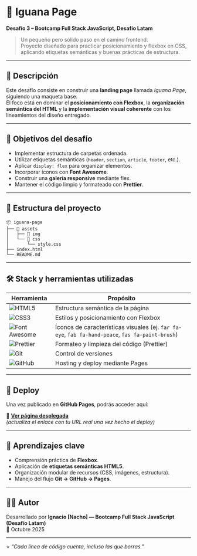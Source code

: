 # 🦎 Iguana Page  
**Desafío 3 – Bootcamp Full Stack JavaScript, Desafío Latam**

> Un pequeño pero sólido paso en el camino frontend.  
> Proyecto diseñado para practicar posicionamiento y flexbox en CSS, aplicando etiquetas semánticas y buenas prácticas de estructura.

---

## 🧠 Descripción

Este desafío consiste en construir una **landing page** llamada *Iguana Page*, siguiendo una maqueta base.  
El foco está en dominar el **posicionamiento con Flexbox**, la **organización semántica del HTML** y la **implementación visual coherente** con los lineamientos del diseño entregado.

---

## 🎯 Objetivos del desafío

- Implementar estructura de carpetas ordenada.
- Utilizar etiquetas semánticas (`header`, `section`, `article`, `footer`, etc.).
- Aplicar `display: flex` para organizar elementos.
- Incorporar íconos con **Font Awesome**.
- Construir una **galería responsive** mediante flex.
- Mantener el código limpio y formateado con **Prettier**.

---

## 🧩 Estructura del proyecto

```
📦 iguana-page
├── 📁 assets
│   ├── 📁 img
│   └── 📁 css
│       └── style.css
├── index.html
└── README.md
```

---

## 🛠️ Stack y herramientas utilizadas

| Herramienta | Propósito |
|--------------|------------|
| ![HTML5](https://skillicons.dev/icons?i=html) | Estructura semántica de la página |
| ![CSS3](https://skillicons.dev/icons?i=css) | Estilos y posicionamiento con Flexbox |
![Font Awesome](https://img.shields.io/badge/Font_Awesome-339AF0?logo=fontawesome&logoColor=white&style=for-the-badge)| Íconos de características visuales (ej. `far fa-eye`, `fab fa-hand-peace`, `fas fa-paint-brush`) |
| ![Prettier](https://img.shields.io/badge/Prettier-F7B93E?logo=prettier&logoColor=black&style=for-the-badge)| Formateo y limpieza del código (Prettier) |
| ![Git](https://skillicons.dev/icons?i=git) | Control de versiones |
| ![GitHub](https://skillicons.dev/icons?i=github) | Hosting y deploy mediante Pages |

---

## 🚀 Deploy

Una vez publicado en **GitHub Pages**, podrás acceder aquí:

🔗 **[Ver página desplegada](https://tuusuario.github.io/iguana-page/)**  
*(actualiza el enlace con tu URL real una vez hecho el deploy)*

---

## 🧭 Aprendizajes clave

- Comprensión práctica de **Flexbox**.
- Aplicación de **etiquetas semánticas HTML5**.
- Organización modular de recursos (CSS, imágenes, estructura).
- Manejo del flujo **Git → GitHub → Pages**.

---

## 👨‍💻 Autor

Desarrollado por **Ignacio [Nacho] — Bootcamp Full Stack JavaScript (Desafío Latam)**  
📅 Octubre 2025  

---

⭐ *“Cada línea de código cuenta, incluso las que borras.”*
